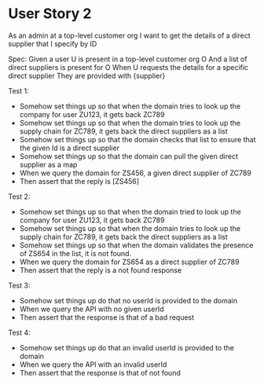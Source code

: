 # User Story 2

As an admin at a top-level customer org
I want to get the details of a direct supplier that I specify by ID

Spec:
Given a user U is present in a top-level customer org O
And a list of direct suppliers is present for O
When U requests the details for a specific direct supplier
They are provided with {supplier}

Test 1:

- Somehow set things up so that when the domain tries to look up the company for user ZU123,
  it gets back ZC789
- Somehow set things up so that when the domain tries to look up the supply chain for ZC789,
  it gets back the direct suppliers as a list
- Somehow set things up so that the domain checks that list to ensure that the given Id is a direct supplier
- Somehow set things up so that the domain can pull the given direct supplier as a map
- When we query the domain for ZS456, a given direct supplier of ZC789
- Then assert that the reply is [ZS456]

Test 2:
- Somehow set things up so that when the domain tried to look up the company for user ZU123,
  it gets back ZC789
- Somehow set things up so that when the domain tries to look up the supply chain for ZC789,
  it gets back the direct suppliers as a list
- Somehow set things up so that when the domain validates the presence of ZS654 in the list,
  it is not found.
- When we query the domain for ZS654 as a direct supplier of ZC789
- Then assert that the reply is a not found response

Test 3:

- Somehow set things up do that no userId is provided to the domain
- When we query the API with no given userId
- Then assert that the response is that of a bad request

Test 4:

- Somehow set things up do that an invalid userId is provided to the domain
- When we query the API with an invalid userId
- Then assert that the response is that of not found